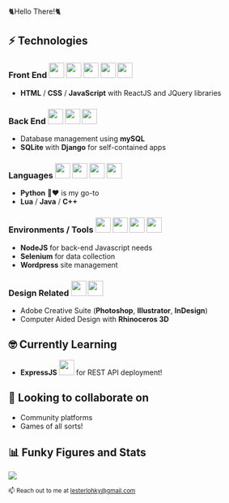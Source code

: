 🐈Hello There!🐈

## ⚡ Technologies
### Front End <picture><source media="(prefers-color-scheme: dark)" srcset="https://cdn.jsdelivr.net/gh/llkyz/llkyz/icons/html5/html5-white-original-wordmark.svg"><img height="30" width="30" src="https://cdn.jsdelivr.net/gh/llkyz/llkyz/icons/html5/html5-original-wordmark.svg"></picture> <picture><source media="(prefers-color-scheme: dark)" srcset="https://cdn.jsdelivr.net/gh/llkyz/llkyz/icons/css3/css3-white-original-wordmark.svg"><img height="30" width="30" src="https://cdn.jsdelivr.net/gh/llkyz/llkyz/icons/css3/css3-original-wordmark.svg"></picture> <picture><source media="(prefers-color-scheme: dark)" srcset="https://cdn.jsdelivr.net/gh/llkyz/llkyz/icons/javascript/javascript-original.svg"><img height="30" width="30" src="https://cdn.jsdelivr.net/gh/llkyz/llkyz/icons/javascript/javascript-original.svg"></picture> <picture><source media="(prefers-color-scheme: dark)" srcset="https://cdn.jsdelivr.net/gh/llkyz/llkyz/icons/jquery/jquery-plain.svg"><img height="30" width="30" src="https://cdn.jsdelivr.net/gh/llkyz/llkyz/icons/jquery/jquery-plain.svg"></picture> <picture><source media="(prefers-color-scheme: dark)" srcset="https://cdn.jsdelivr.net/gh/llkyz/llkyz/icons/react/react-original.svg"><img height="30" width="30" src="https://cdn.jsdelivr.net/gh/llkyz/llkyz/icons/react/react-original.svg"></picture> 
- **HTML** / **CSS** / **JavaScript** with ReactJS and JQuery libraries

### Back End <picture><source media="(prefers-color-scheme: dark)" srcset="https://cdn.jsdelivr.net/gh/llkyz/llkyz/icons/mysql/mysql-plain.svg"><img height="30" width="30" src="https://cdn.jsdelivr.net/gh/llkyz/llkyz/icons/mysql/mysql-plain.svg"></picture> <picture><source media="(prefers-color-scheme: dark)" srcset="https://cdn.jsdelivr.net/gh/llkyz/llkyz/icons/sqlite/sqlite-original.svg"><img height="30" width="30" src="https://cdn.jsdelivr.net/gh/llkyz/llkyz/icons/sqlite/sqlite-original.svg"></picture> <picture><source media="(prefers-color-scheme: dark)" srcset="https://cdn.jsdelivr.net/gh/llkyz/llkyz/icons/django/django-bright-plain.svg"><img height="30" width="30" src="https://cdn.jsdelivr.net/gh/llkyz/llkyz/icons/django/django-plain.svg"></picture>

- Database management using **mySQL**
- **SQLite** with **Django** for self-contained apps

### Languages <picture><source media="(prefers-color-scheme: dark)" srcset="https://cdn.jsdelivr.net/gh/llkyz/llkyz/icons/python/python-original.svg"><img height="30" width="30" src="https://cdn.jsdelivr.net/gh/llkyz/llkyz/icons/python/python-original.svg"></picture> <picture><source media="(prefers-color-scheme: dark)" srcset="https://cdn.jsdelivr.net/gh/llkyz/llkyz/icons/cplusplus/cplusplus-original.svg"><img height="30" width="30" src="https://cdn.jsdelivr.net/gh/llkyz/llkyz/icons/cplusplus/cplusplus-original.svg"></picture> <picture><source media="(prefers-color-scheme: dark)" srcset="https://cdn.jsdelivr.net/gh/llkyz/llkyz/icons/java/java-original.svg"><img height="30" width="30" src="https://cdn.jsdelivr.net/gh/llkyz/llkyz/icons/java/java-original.svg"></picture> <picture><source media="(prefers-color-scheme: dark)" srcset="https://cdn.jsdelivr.net/gh/llkyz/llkyz/icons/lua/lua-bright-plain-wordmark.svg"><img height="30" width="30" src="https://cdn.jsdelivr.net/gh/llkyz/llkyz/icons/lua/lua-plain-wordmark.svg"></picture> 
- **Python** 🐍❤ is my go-to
- **Lua** / **Java** / **C++**

### Environments / Tools <picture><source media="(prefers-color-scheme: dark)" srcset="https://cdn.jsdelivr.net/gh/llkyz/llkyz/icons/vscode/vscode-original.svg"><img height="30" width="30" src="https://cdn.jsdelivr.net/gh/llkyz/llkyz/icons/vscode/vscode-original.svg"></picture> <picture><source media="(prefers-color-scheme: dark)" srcset="https://cdn.jsdelivr.net/gh/llkyz/llkyz/icons/nodejs/nodejs-plain.svg"><img height="30" width="30" src="https://cdn.jsdelivr.net/gh/llkyz/llkyz/icons/nodejs/nodejs-plain.svg"></picture> <picture><source media="(prefers-color-scheme: dark)" srcset="https://cdn.jsdelivr.net/gh/llkyz/llkyz/icons/selenium/selenium-original.svg"><img height="30" width="30" src="https://cdn.jsdelivr.net/gh/llkyz/llkyz/icons/selenium/selenium-original.svg"></picture> <picture><source media="(prefers-color-scheme: dark)" srcset="https://cdn.jsdelivr.net/gh/llkyz/llkyz/icons/wordpress/wordpress-white-plain.svg"><img height="30" width="30" src="https://cdn.jsdelivr.net/gh/llkyz/llkyz/icons/wordpress/wordpress-plain.svg"></picture>
- **NodeJS** for back-end Javascript needs
- **Selenium** for data collection
- **Wordpress** site management

### Design Related <picture><source media="(prefers-color-scheme: dark)" srcset="https://cdn.jsdelivr.net/gh/llkyz/llkyz/icons/photoshop/photoshop-plain.svg"><img height="30" width="30" src="https://cdn.jsdelivr.net/gh/llkyz/llkyz/icons/photoshop/photoshop-plain.svg"></picture> <picture><source media="(prefers-color-scheme: dark)" srcset="https://cdn.jsdelivr.net/gh/llkyz/llkyz/icons/illustrator/illustrator-plain.svg"><img height="30" width="30" src="https://cdn.jsdelivr.net/gh/llkyz/llkyz/icons/illustrator/illustrator-plain.svg"></picture> 
- Adobe Creative Suite (**Photoshop**, **Illustrator**, **InDesign**)
- Computer Aided Design with **Rhinoceros 3D**

## 🤓 Currently Learning
- **ExpressJS** <picture><source media="(prefers-color-scheme: dark)" srcset="https://cdn.jsdelivr.net/gh/llkyz/llkyz/icons/express/express-white-original.svg"><img height="30" width="30" src="https://cdn.jsdelivr.net/gh/llkyz/llkyz/icons/express/express-original.svg"></picture> for REST API deployment!

## 👯‍ Looking to collaborate on
- Community platforms
- Games of all sorts!

## 📊 Funky Figures and Stats
<img src="https://github-readme-stats.vercel.app/api/top-langs?username=llkyz&layout=compact"/>


<sub>📫 Reach out to me at lesterlohky@gmail.com</sub>
<!---
llkyz/llkyz is a ✨ special ✨ repository because its `README.md` (this file) appears on your GitHub profile.
You can click the Preview link to take a look at your changes.
--->
